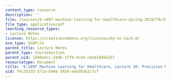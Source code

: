 ```yaml
---
content_type: resource
description: ''
file: /courses/6-s897-machine-learning-for-healthcare-spring-2019/f4c352d3571d69663920eeb70162c7cf_MIT6_S897S19_lec20.pdf
file_type: application/pdf
learning_resource_types:
- Lecture Notes
license: https://creativecommons.org/licenses/by-nc-sa/4.0/
ocw_type: OCWFile
parent_title: Lecture Notes
parent_type: CourseSection
parent_uid: 1d48edcc-24db-1ff9-4c54-c8ab1045e257
resourcetype: Document
title: '6.S897 Machine Learning for Healthcare, Lecture 20: Precision Medicine'
uid: f4c352d3-571d-6966-3920-eeb70162c7cf
---
```

